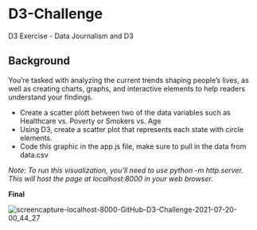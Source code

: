 # D3-Challenge
D3 Exercise - Data Journalism and D3

## Background
You’re tasked with analyzing the current trends shaping people’s lives, as well as creating charts, graphs, and interactive elements to help readers understand your findings.

* Create a scatter plott between two of the data variables such as Healthcare vs. Poverty or Smokers vs. Age
* Using D3, create a scatter plot that represents each state with circle elements.
*  Code this graphic in the app.js file, make sure to pull in the data from data.csv


<i>Note: To run this visualization, you'll need to use python -m http.server. This will host the page at localhost:8000 in your web browser.</i>

  <b>Final</b>
  
  ![screencapture-localhost-8000-GitHub-D3-Challenge-2021-07-20-00_44_27](https://user-images.githubusercontent.com/22499952/126263312-42c97041-99cf-4beb-9853-991bf2836de1.png)
